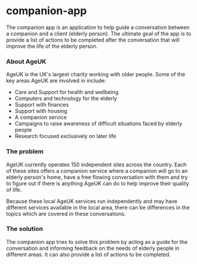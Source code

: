 # companion-app

The companion app is an application to help guide a conversation between a
companion and a client (elderly person). The ultimate goal of the app is to
provide a list of actions to be completed after the conversation that will
improve the life of the elderly person.

### About AgeUK

AgeUK is the UK's largest charity working with older people. Some of the key
areas AgeUK are involved in include:

+ Care and Support for health and wellbeing
+ Computers and technology for the elderly
+ Support with finances
+ Support with housing
+ A companion service
+ Campaigns to raise awareness of difficult situations faced by elderly people
+ Research focused exclusively on later life

### The problem

AgeUK currently operates 150 independent sites across the country. Each of these
sites offers a companion service where a companion will go to an elderly
person's home, have a free flowing conversation with them and try to figure out
if there is anything AgeUK can do to help improve their quality of life.

Because these local AgeUK services run independently and may have different
services available in the local area, there can be differences in the topics
which are covered in these conversations.

### The solution

The companion app tries to solve this problem by acting as a guide for the
conversation and informing feedback on the needs of elderly people in
different areas. It can also provide a list of actions to be completed.
